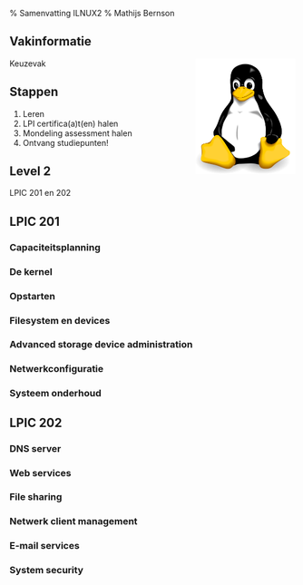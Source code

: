 % Samenvatting ILNUX2
% Mathijs Bernson

## Vakinformatie

<img src="Tux.svg" alt="Tux" style="width: 35%; float: right; border: 0;" />

Keuzevak

## Stappen

1. Leren
2. LPI certifica(a)t(en) halen
3. Mondeling assessment halen
4. Ontvang studiepunten!

## Level 2

LPIC 201 en 202

## LPIC 201

### Capaciteitsplanning

### De kernel

### Opstarten

### Filesystem en devices

### Advanced storage device administration

### Netwerkconfiguratie

### Systeem onderhoud

## LPIC 202

### DNS server

### Web services

### File sharing

### Netwerk client management

### E-mail services

### System security